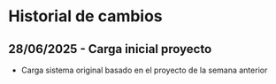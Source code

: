 # Historial de cambios

## 28/06/2025 - Carga inicial proyecto
- Carga sistema original basado en el proyecto de la semana anterior